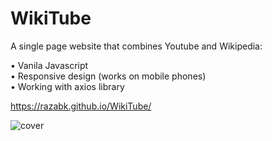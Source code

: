 # WikiTube

A single page website that combines Youtube and Wikipedia:

• Vanila Javascript\
• Responsive design (works on mobile phones)\
• Working with axios library 

https://razabk.github.io/WikiTube/

![cover](https://user-images.githubusercontent.com/85071405/130329834-f5557642-e2f8-4915-9e4e-3a915f0b4b92.png)

